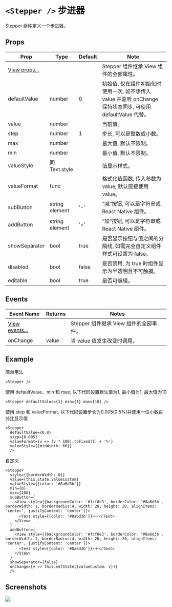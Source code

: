 # `<Stepper />` 步进器
Stepper 组件定义一个步进器。

## Props
| Prop | Type | Default | Note |
|---|---|---|---|
| [View props...](https://facebook.github.io/react-native/docs/view.html) |  |  | Stepper 组件继承 View 组件的全部属性。
| defaultValue | number | 0 | 初始值, 仅在组件初始化时使用一次, 如不想传入 value 并监听 onChange 保持状态同步,  可使用 defaultValue 代替。
| value | number |  | 当前值。
| step | number | 1 | 步长, 可以是整数或小数。
| max | number |  | 最大值, 默认不限制。
| min | number |  | 最小值, 默认不限制。
| valueStyle | 同Text.style |  | 值显示样式。
| valueFormat | func |  | 格式化值函数, 传入参数为 value, 默认直接使用 value。
| subButton | string<br/>element | '-' | “减“按钮, 可以是字符串或 React Native 组件。
| addButton | string<br/>element | '+' | “加“按钮, 可以是字符串或 React Native 组件。
| showSeparator | bool | true | 是否显示按钮与值之间的分隔线, 如需完全自定义组件样式可设置为 false。
| disabled | bool | false | 是否禁用, 为 true 时组件显示为半透明且不可触摸。
| editable | bool | true | 是否可编辑。

## Events
| Event Name | Returns | Notes |
|---|---|---|
| [View events...](https://facebook.github.io/react-native/docs/view.html) |  | Stepper 组件继承 View 组件的全部事件。
| onChange | value | 当 value 值发生改变时调用。

<!--
## Methods
None.

## Static Props
None.

## Static Methods
None.
-->

## Example
简单用法
```
<Stepper />
```

使用 defaultValue、min 和 max, 以下代码设置默认值为1, 最小值为1, 最大值为10
```
<Stepper defaultValue={1} min={1} max={10} />
```

使用 step 和 valueFormat, 以下代码设置步长为0.005(0.5%)并使用一位小数百分比显示值
```
<Stepper
  defaultValue={0.8}
  step={0.005}
  valueFormat={v => (v * 100).toFixed(1) + '%'}
  valueStyle={{minWidth: 60}}
  />
```

自定义
```
<Stepper
  style={{borderWidth: 0}}
  value={this.state.valueCustom}
  valueStyle={{color: '#8a6d3b'}}
  min={0}
  max={100}
  subButton={
    <View style={{backgroundColor: '#fcf8e3', borderColor: '#8a6d3b', borderWidth: 1, borderRadius:4, width: 20, height: 20, alignItems: 'center', justifyContent: 'center'}}>
      <Text style={{color: '#8a6d3b'}}>－</Text>
    </View>
  }
  addButton={
    <View style={{backgroundColor: '#fcf8e3', borderColor: '#8a6d3b', borderWidth: 1, borderRadius:4, width: 20, height: 20, alignItems: 'center', justifyContent: 'center'}}>
      <Text style={{color: '#8a6d3b'}}>＋</Text>
    </View>
  }
  showSeparator={false}
  onChange={v => this.setState({valueCustom: v})}
  />
```


## Screenshots
![](../../screenshots/05a-Stepper.png)

